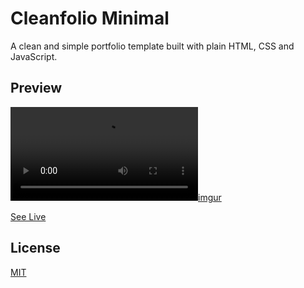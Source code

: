 # Cleanfolio Minimal

A clean and simple portfolio template built with plain HTML, CSS and JavaScript.

## Preview

[![imgur](https://i.gyazo.com/ce6744fdfa550b4d52be2304b6e5dc77.mp4)](https://github.com/arvindx)

[See Live](https://arvindx.github.io/)

## License

[MIT](https://choosealicense.com/licenses/mit/)
